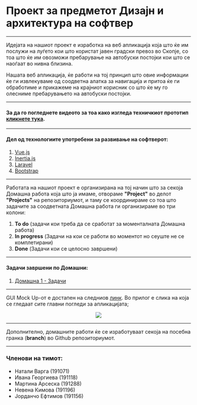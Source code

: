 # Проект за предметот Дизајн и архитектура на софтвер
***
Идејата на нашиот проект е изработка на веб апликација која што ќе им послужи на луѓето кои што користат јавен градски превоз во Скопје, со тоа што ќе им овозможи пребарување на автобуски постојки кои што се наоѓаат во нивна близина.

Нашата веб апликација, ќе работи на тој принцип што овие информации ќе ги извлекуваме од соодветна алатка за навигација и притоа ќе ги обработиме и прикажеме на крајниот корисник со што ќе му го олесниме пребарувањето на автобуски постојки.
*** 
#### За да го погледнете видеото за тоа како изгледа техничкиот прототип [кликнете тука](https://www.youtube.com/watch?v=Fs1M--upthg).
***
#### Дел од технологиите употребени за развивање на софтверот:
1. [Vue.js](https://vuejs.org/)
2. [Inertia.js](https://inertiajs.com/)
3. [Laravel](https://laravel.com/)
4. [Bootstrap](https://getbootstrap.com/)
***
Работата на нашиот проект е организирана на тој начин што за секоја Домашна работа која што ја имаме, отвораме **"Project"** во делот **"Projects"** на репозиториумот, и таму се координираме со тоа што задачите за соодветната Домашна работа ги организираме во три колони: 
1. **To do** (задачи кои треба да се сработат за моменталната Домашна работа)
2. **In progress** (Задачи на кои се работи во моментот но сеуште не се комплетирани)
3. **Done** (Задачи кои се целосно завршени)
***
#### Задачи завршени по Домашни:
1. [Домашна 1 - Задачи](https://github.com/JordanchoEftimov/SDAA-Project/projects/1)
***
GUI Mock Up-oт е достапен на следниов [линк](https://www.figma.com/file/VhvlczVrJGkE7SqGzx0UKI/Bustops?node-id=0%3A1).
Во прилог е слика на која се гледаат сите главни погледи за апликацијата;
<p align="center">
	<img src="https://i.ibb.co/tJ9VGnQ/Untitled.png">
</p>

***
Дополнително, домашните работи ќе се изработуваат секоја на посебна гранка (**branch**) во Github репозиториумот.
***
### Членови на тимот:
- Натали Варга (191071)
- Ивана Георгиева (191118)
- Мартина Арсеска (191288)
- Невена Кимова (191196)
- Јорданчо Ефтимов (191156)
